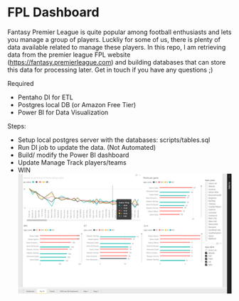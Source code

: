 # FPL Dashboard
Fantasy Premier League is quite popular among football enthusiasts and lets you manage a group of players. Luckliy for some of us, there is plenty of data available related to manage these players. In this repo, I am retrieving data from the premier league FPL website (https://fantasy.premierleague.com) and building databases that can store this data for processing later. 
Get in touch if you have any questions ;)

Required
- Pentaho DI for ETL
- Postgres local DB (or Amazon Free Tier)
- Power BI for Data Visualization

Steps:
- Setup local postgres server with the databases: scripts/tables.sql
- Run DI job to update the data. (Not Automated)
- Build/ modify the Power BI dashboard 
- Update Manage Track players/teams
- WIN
![Example Dash](https://github.com/debunker/FPL-Dashboard/blob/master/FPL%20DaSHBOARD.png)

